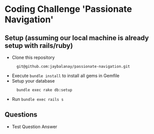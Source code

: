 # Coding Challenge 'Passionate Navigation'

## Setup (assuming our local machine is already setup with rails/ruby)
- Clone this repository
  ```
    git@github.com:jaybalanay/passionate-navigation.git
  ```
- Execute `bundle install` to install all gems in Gemfile
- Setup your database
  ```
    bundle exec rake db:setup
  ```
- Run `bundle exec rails s`

## Questions
- Test Question
  Answer
